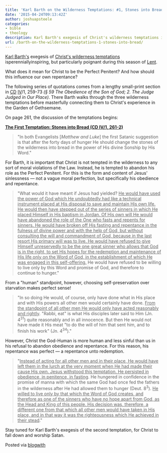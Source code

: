 ```yaml
---
title: 'Karl Barth on the Wilderness Temptations: #1, Stones into Bread'
date: '2015-04-24T09:13:42Z'
author: joshuapsteele
categories:
- bible
- theology
description: Karl Barth's exegesis of Christ's wilderness temptations isperenniallyinspiring, but particularly poignant during this season of Lent.
url: /barth-on-the-wilderness-temptations-1-stones-into-bread/
---
```

[Karl Barth's](http://en.wikipedia.org/wiki/Karl_Barth) exegesis of [Christ's wilderness temptations](http://postbarthian.com/2013/07/17/karl-barth-on-the-temptation-of-jesus-in-the-wilderness/) isperenniallyinspiring, but particularly poignant during this season of [Lent](http://en.wikipedia.org/wiki/Lent).

What does it mean for Christ to be the Perfect Penitent? And how should this influence our own repentance?

[](http://postbarthian.com/2013/07/17/karl-barth-on-the-temptation-of-jesus-in-the-wilderness/)

The following series of quotations comes from a lengthy small-print section in [CD](http://en.wikipedia.org/wiki/Church_Dogmatics) [IV](http://www.foundationrt.org/outlines/Barth_Dogmatics_Volume_IV.pdf)/1, 259-73 *(§ 59 The Obedience of the Son of God; 2. The Judge Judged in Our Place)*. There Barth walks through the three wilderness temptations before masterfully connecting them to Christ's experience in the Garden of Gethsemane.

On page 261, the discussion of the temptations begins:

**<u>The First Temptation: Stones into Bread (CD IV/1, 261-2)</u>**

> "In both Evangelists \[*Matthew and Luke*\] the first Satanic suggestion is that after the forty days of hunger He should change the stones of the wilderness into bread in the power of His divine Sonship by His Word."

For Barth, it is important that Christ is not tempted in the wilderness to any sort of moral violations of the Law. Instead, he is tempted to abandon his role as the Perfect Penitent. For this is the form and content of Jesus' sinlessness — not a vague moral perfection, but specifically his obedience and repentance.

> "What would it have meant if Jesus had yielded? <u>He would have used the power of God which He undoubtedly had like a technical instrument placed at His disposal to save and maintain His own life. He would then have stepped out of the series of sinners in which He placed Himself in His baptism in Jordan. Of His own will He would have abandoned the role of the One who fasts and repents for sinners. He would have broken off His fasting and repentance in the fulness of divine power and with the help of God, but without consulting the will and commandment of God, because in the last resort His primary will was to live. He would have refused to give Himself unreservedly to be the one great sinner who allows that God is in the right, to set His hopes for the redemption and maintenance of His life only on the Word of God, in the establishment of which He was engaged in this self-offering.</u> He would have refused to be willing to live only by this Word and promise of God, and therefore to continue to hunger."

From a "human" standpoint, however, choosing self-preservation over starvation makes perfect sense!

> "In so doing He would, of course, only have done what in His place and with His powers all other men would certainly have done. <u>From the standpoint of all other men He would only have acted reasonably and rightly</u>. "Rabbi, eat" is what His disciples later said to Him (Jn. 4<sup>31</sup>) quite reasonably and in all innocence. But then He would not have made it His meat "to do the will of him that sent him, and to finish his work" (Jn. 4<sup>34</sup>)."

However, Christ the God-Human is more human and less sinful than us in his refusal to abandon obedience and repentance. For this reason, his repentance was perfect — a repentance unto redemption.

> "<u>Instead of acting for all other men and in their place, He would have left them in the lurch at the very moment when He had made their cause His own. Jesus withstood this temptation. He persisted in obedience, in penitence, in fasting</u>. He hungered in confidence in the promise of manna with which the same God had once fed the fathers in the wilderness after He had allowed them to hunger (Deut. 8<sup>3</sup>). <u>He willed to live only by that which the Word of God creates, and therefore as one of the sinners who have no hope apart from God, as the Head and King of this people. His decision was, therefore, a different one from that which all other men would have taken in His place, and in that way it was the righteousness which He achieved in their stead</u>."

Stay tuned for Karl Barth's exegesis of the second temptation, for Christ to fall down and worship Satan.

Posted via [blogwith](http://blogwith.co)